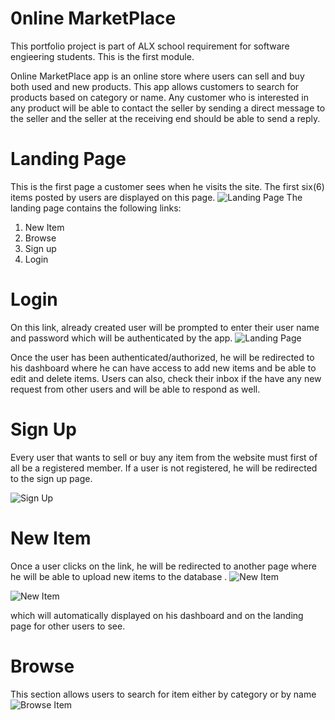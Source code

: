 # 0nline MarketPlace
This portfolio project is part of ALX school requirement for software engieering students. This is the first module.

Online MarketPlace app is an online store where users can sell and buy both used and new products.
This app allows customers to search for products based on category or name. Any customer who is interested in any product will be able to contact the seller by sending a direct message to the seller and the seller at the receiving end should be able to send a reply.

# Landing Page
This is the first page a customer sees when he visits the site.  The first six(6) items posted by users are displayed on this page.
![Landing Page](https://i.imgur.com/6KAdTlw.png)
The landing page contains the following links:
1. New Item
2. Browse
3. Sign up
4. Login

# Login
 On this link, already created user will be prompted to enter their user name and password which will be authenticated by the app. 
![Landing Page](https://i.imgur.com/OTt7U85.png)

Once the user has been authenticated/authorized, he will be redirected to his dashboard where he can have access to add new items and be able to edit and delete items. Users can also, check their inbox if the have any new request from other users and will be able to respond as well.

# Sign Up
Every user that wants to sell or buy any item from the website must first of all be a registered member. If a user is not registered, he will be redirected to the sign up page.

![Sign Up](https://i.imgur.com/lmRuFae.png)

# New Item
Once a user clicks on the link, he will be redirected to another page where he will be able to upload new items to the database . 
![New Item](https://i.imgur.com/YVWTeBW.png)

![New Item](https://i.imgur.com/Oe4LVNX.png)

which will automatically displayed on his dashboard and on the landing page for other users to see.

# Browse
This section allows users to search for item either by category or by  name
![Browse Item](https://i.imgur.com/bnQHm9W.png)

